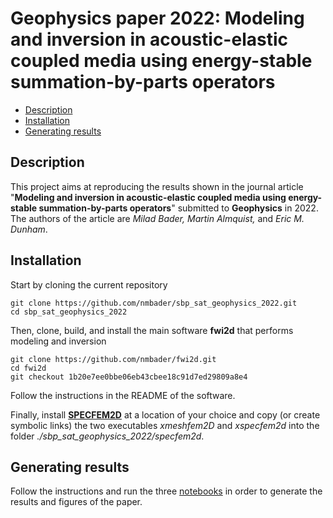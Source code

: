 # Geophysics paper 2022: Modeling and inversion in acoustic-elastic coupled media using energy-stable summation-by-parts operators

- [Description](#Description)
- [Installation](#Installation)
- [Generating results](#Generating-results)

## Description

This project aims at reproducing the results shown in the journal article "**Modeling and inversion in acoustic-elastic coupled media using energy-stable summation-by-parts operators**" submitted to **Geophysics** in 2022. The authors of the article are *Milad Bader, Martin Almquist,* and *Eric M. Dunham*.

## Installation

Start by cloning the current repository
```
git clone https://github.com/nmbader/sbp_sat_geophysics_2022.git
cd sbp_sat_geophysics_2022
```

Then, clone, build, and install the main software **fwi2d** that performs modeling and inversion
```
git clone https://github.com/nmbader/fwi2d.git
cd fwi2d
git checkout 1b20e7ee0bbe06eb43cbee18c91d7ed29809a8e4
```
Follow the instructions in the README of the software.

Finally, install [**SPECFEM2D**](https://github.com/geodynamics/specfem2d) at a location of your choice and copy (or create symbolic links) the two executables *xmeshfem2D* and *xspecfem2d*  into the folder *./sbp_sat_geophysics_2022/specfem2d*.

## Generating results

Follow the instructions and run the three [notebooks](https://github.com/nmbader/sbp_sat_geophysics_2022/tree/master/notebooks) in order to generate the results and figures of the paper.